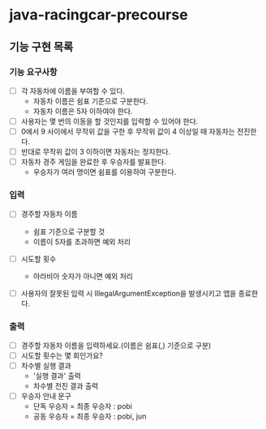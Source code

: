 # java-racingcar-precourse

## 기능 구현 목록

### 기능 요구사항

- [ ] 각 자동차에 이름을 부여할 수 있다.
    - 자동차 이름은 쉼표 기준으로 구분한다.
    - 자동차 이름은 5자 이하여야 한다.
- [ ] 사용자는 몇 번의 이동을 할 것인지를 입력할 수 있어야 한다.
- [ ] 0에서 9 사이에서 무작위 값을 구한 후 무작위 값이 4 이상일 때 자동차는 전진한다.
- [ ] 반대로 무작위 값이 3 이하이면 자동차는 정지한다.
- [ ] 자동차 경주 게임을 완료한 후 우승자를 발표한다.
    - 우승자가 여러 명이면 쉼표를 이용하여 구분한다.

### 입력

- [ ] 경주할 자동차 이름
    - 쉼표 기준으로 구분할 것
    - 이름이 5자를 초과하면 예외 처리

- [ ] 시도할 횟수
    - 아라비아 숫자가 아니면 예외 처리

- [ ] 사용자의 잘못된 입력 시 IllegalArgumentException을 발생시키고 앱을 종료한다.

### 출력

- [ ] 경주할 자동차 이름을 입력하세요.(이름은 쉼표(,) 기준으로 구분)
- [ ] 시도할 횟수는 몇 회인가요?
- [ ] 차수별 실행 결과
    - '실행 결과' 출력
    - 차수별 전진 결과 출력
- [ ] 우승자 안내 문구
    - 단독 우승자 = 최종 우승자 : pobi
    - 공동 우승자 = 최종 우승자 : pobi, jun